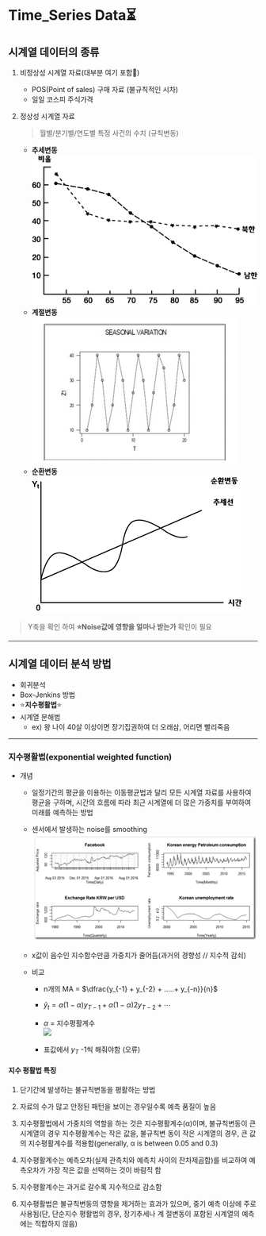 <script type="text/javascript" src="http://cdn.mathjax.org/mathjax/latest/MathJax.js?config=default"></script>

# Time_Series Data⏳

## 시계열 데이터의 종류
1. 비정상성 시계열 자료(대부분 여기 포함🤣)
    - POS(Point of sales) 구매 자료 (불규칙적인 시차)
    - 일일 코스피 주식가격

2. 정상성 시계열 자료
    > 월별/분기별/연도별 특정 사건의 수치 (규칙변동)
    - **추세변동**  
    ![추세변동](../../img/timeseries_추세변동.gif)
    - **계절변동**  
    ![계절변동](../../img/timeseries_계절변동.png) 
    - **순환변동**  
    ![순환변동](../../img/timeseries_순환변동.gif) 


> Y축을 확인 하여 **⭐Noise값에 영향을 얼마나 받는가** 확인이 필요

---

## 시계열 데이터 분석 방법
- 회귀분석
- Box-Jenkins 방법
- ⭐**지수평활법**⭐
- 시계열 분해법
  - ex) 왕 나이 40살 이상이면 장기집권하여 더 오래삼, 어리면 빨리죽음

---
### 지수평활법(exponential weighted function)
- 개념 
  - 일정기간의 평균을 이용하는 이동평균법과 달리 모든 시계열 자료를 사용하여 평균을 구하며, 시간의 흐름에 따라 최근 시계열에 더 많은 가중치를 부여하여 미래를 예측하는 방법

  - 센서에서 발생하는 noise를 smoothing  
![Time_Series Data](../../img/timeseries.png)

  - x값이 음수인 지수함수만큼 가중치가 줄어듬(과거의 경향성 // 지수적 감쇠)
  - 비교
    - n개의 MA = $\dfrac{y_{-1} + y_{-2} + …..+ y_{-n}}{n}$

    - $\hat y_{t} = \alpha(1−\alpha)y_{T−1}+\alpha(1−\alpha)2y_{T−2}+⋯$  

    - $\alpha$ = 지수평활계수  
      ![](../../img/timeseries_표.png)
    - 표값에서 $y_{T}$ -1씩 해줘야함 (오류)

#### 지수 평활법 특징

1. 단기간에 발생하는 불규칙변동을 평활하는 방법

2. 자료의 수가 많고 안정된 패턴을 보이는 경우일수록 예측 품질이 높음

3. 지수평활법에서 가중치의 역할을 하는 것은 지수평활계수(α)이며, 불규칙변동이 큰 시계열의 경우 지수평활계수는 작은 값을, 불규칙변   동이 작은 시계열의 경우, 큰 값의 지수평활계수를 적용함(generally, α is between 0.05 and 0.3)

2. 지수평활계수는 예측오차(실제 관측치와 예측치 사이의 잔차제곱합)를 비교하여 예측오차가 가장 작은 값을 선택하는 것이 바람직 함

3. 지수평활계수는 과거로 갈수록 지수적으로 감소함

4. 지수평활법은 불규칙변동의 영향을 제거하는 효과가 있으며, 중기 예측 이상에 주로 사용됨(단, 단순지수 평활법의 경우, 장기추세나 계   절변동이 포함된 시계열의 예측에는 적합하지 않음)